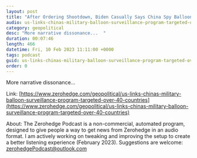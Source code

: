 ```yaml
---
layout: post
title: "After Ordering Shootdown, Biden Casually Says China Spy Balloon &quot;Not A Major Breach&quot;"
audio: us-links-chinas-military-balloon-surveillance-program-targeted-over-40-countries-4
category: geopolitical
desc: "More narrative dissonance...  "
duration: 00:07:46
length: 466
datetime: Fri, 10 Feb 2023 11:11:00 +0000
tags: podcast
guid: us-links-chinas-military-balloon-surveillance-program-targeted-over-40-countries-0
order: 0
---
```

More narrative dissonance...  

Link: [https://www.zerohedge.com/geopolitical/us-links-chinas-military-balloon-surveillance-program-targeted-over-40-countries](https://www.zerohedge.com/geopolitical/us-links-chinas-military-balloon-surveillance-program-targeted-over-40-countries)

About: The Zerohedge Podcast is a non-commercial, automated program, designed to give people a way to get news from Zerohedge in an audio format.  I am actively working on tweaking and improving the setup to create a better listening experience (February 2023).  Suggestions are welcome: [zerohedgePodcast@outlook.com](mailto:zerohedgePodcast@outlook.com)